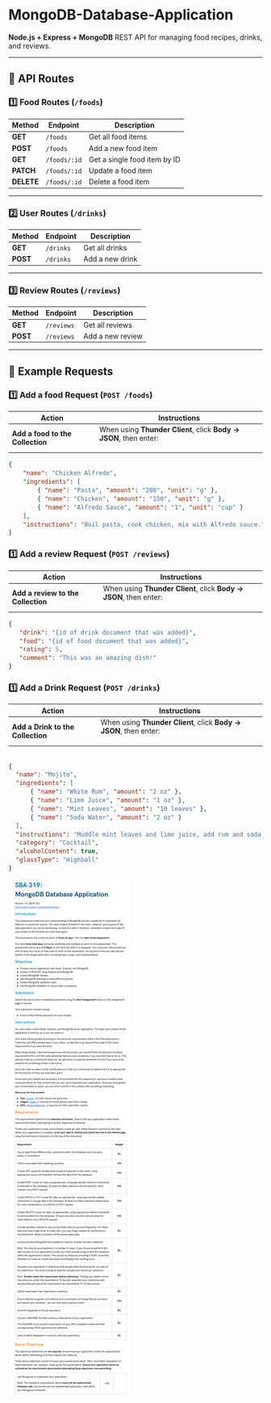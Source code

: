 # MongoDB-Database-Application
**Node.js + Express + MongoDB** REST API for managing food recipes, drinks, and reviews.

---

## 📌 API Routes

### **1️⃣ Food Routes (`/foods`)**
| Method | Endpoint | Description |
|--------|----------|-------------|
| **GET** | `/foods` | Get all food items |
| **POST** | `/foods` | Add a new food item |
| **GET** | `/foods/:id` | Get a single food item by ID |
| **PATCH** | `/foods/:id` | Update a food item |
| **DELETE** | `/foods/:id` | Delete a food item |

---

### **2️⃣ User Routes (`/drinks`)**
| Method | Endpoint | Description |
|--------|----------|-------------|
| **GET** | `/drinks` | Get all drinks |
| **POST** | `/drinks` | Add a new drink |

---

### **3️⃣ Review Routes (`/reviews`)**
| Method | Endpoint | Description |
|--------|----------|-------------|
| **GET** | `/reviews` | Get all reviews |
| **POST** | `/reviews` | Add a new review |

---
## 📌 Example Requests
### **1️⃣ Add a food Request (`POST /foods`)**
| Action | Instructions |
|--------|-------------|
| **Add a food to the Collection** | When using **Thunder Client**, click **Body → JSON**, then enter:  <br><br> 

```json  
{
    "name": "Chicken Alfredo",
    "ingredients": [
        { "name": "Pasta", "amount": "200", "unit": "g" },
        { "name": "Chicken", "amount": "150", "unit": "g" },
        { "name": "Alfredo Sauce", "amount": "1", "unit": "cup" }
    ],
    "instructions": "Boil pasta, cook chicken, mix with Alfredo sauce."
}
```

### **1️⃣ Add a review Request (`POST /reviews`)**
| Action | Instructions |
|--------|-------------|
| **Add a review to the Collection** | When using **Thunder Client**, click **Body → JSON**, then enter:  <br><br> 

 ```json 
{
    "drink": "{id of drink document that was added}",
    "food": "{id of food document that was added}",
    "rating": 5,
    "comment": "This was an amazing dish!"
}
```

### **1️⃣ Add a Drink Request (`POST /drinks`)**
| Action | Instructions |
|--------|-------------|
| **Add a Drink to the Collection** | When using **Thunder Client**, click **Body → JSON**, then enter:  <br><br> 

  ```json 

{  
    "name": "Mojito",  
    "ingredients": [  
        { "name": "White Rum", "amount": "2 oz" },  
        { "name": "Lime Juice", "amount": "1 oz" },  
        { "name": "Mint Leaves", "amount": "10 leaves" },  
        { "name": "Soda Water", "amount": "2 oz" }  
    ],  
    "instructions": "Muddle mint leaves and lime juice, add rum and soda water. Serve over ice.",  
    "category": "Cocktail",  
    "alcoholContent": true,  
    "glassType": "Highball"  
}  
```

![alt text](./imgs4RDME/image.png)
